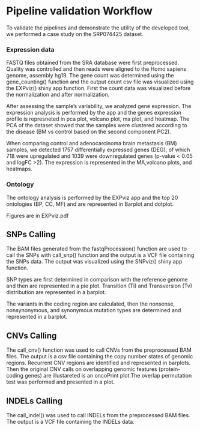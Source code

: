 # Pipeline validation Workflow 
To validate the pipelines and demonstrate the utility of the developed tool, we performed a case study on the SRP074425 dataset.
### Expression data
FASTQ files obtained from the SRA database were first preprocessed. Quality was controlled and then reads were aligned to the Homo sapiens genome, assembly hg19. 
The gene count was determined using the gene_counting() function and the output count csv file was visualized using the EXPviz() shiny app function. First the count data was visualized before the normalization and after normalization. 

After assessing the sample’s variability, we analyzed gene expression. The expression analysis is performed by the app and the genes expression profile is represneted in pca plot, volcano plot, ma plot, and heatmap.
The  PCA of the dataset showed that the samples were clustered according to the disease (BM vs control based on the second component PC2).

When comparing control and adenocarcinoma brain metastasis (BM) samples, we detected 1757 differentially expressed genes (DEG), of which 718 were upregulated and 1039 were downregulated genes (p-value < 0.05 and logFC >2).
The expression is represented in the MA,volcano plots, and heatmaps.

### Ontology
The ontology analysis is performed by the EXPviz app and the top 20 ontologies (BP, CC, MF) and  are represented in Barplot and dotplot.

Figures are in EXPviz.pdf

## SNPs Calling
The BAM files generated from the fastqProcession() function are used to call the SNPs with call_snp() function and the output is a VCF file containing the SNPs data. The output was visualized using the SNPviz() shiny app function.

SNP types are first determined in comparison with the reference genome and then are represented in a pie plot. Transition (Ti) and Transversion (Tv) distribution are represented in a barplot.

The variants in the coding region are calculated, then the nonsense, nonsynonymous, and synonymous mutation types are determined and represented in a barplot.

## CNVs Calling
The call_cnv() function was used to call CNVs from the preprocessed BAM files. The output is a csv file containing the copy number states of genomic regions.
Recurrent CNV regions are identified and represented in barplots. Then the original CNV calls on overlapping genomic features (protein-coding genes) are illustareted is an oncoPrint plot.The overlap permutation test was performed and presented in a plot.

## INDELs Calling
The call_indel() was used to call INDELs from the preprocessed BAM files. The output is a VCF file containing the INDELs data.

